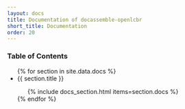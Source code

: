 ```yaml
---
layout: docs
title: Documentation of docassemble-openlcbr
short_title: Documentation
order: 20
---
```


### Table of Contents

<ul class="interiortoc">
{% for section in site.data.docs %}
<li>{{ section.title }}</li>
<ul>
{% include docs_section.html items=section.docs %}
</ul>
{% endfor %}
</ul>